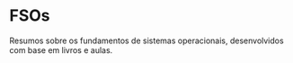 # FSOs
Resumos sobre os fundamentos de sistemas operacionais, desenvolvidos com base em livros e aulas.
